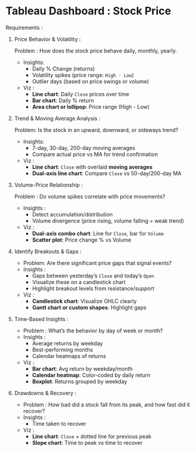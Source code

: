 # Tableau Dashboard : Stock Price

Requirements : 

1. Price Behavior & Volatility : 
    
    Problem : How does the stock price behave daily, monthly, yearly. 
    
    - Insights:
        - Daily % Change (returns)
        - Volatility spikes (price range: `High - Low`)
        - Outlier days (based on price swings or volume)
    - Viz :
        - **Line chart**: Daily `Close` prices over time
        - **Bar chart**: Daily % return
        - **Area chart or lollipop**: Price range (High - Low)

1. Trend & Moving Average Analysis : 
    
    Problem: Is the stock in an upward, downward, or sideways trend?
    
    - Insights:
        - 7-day, 30-day, 200-day moving averages
        - Compare actual price vs MA for trend confirmation
    - Viz :
        - **Line chart**: `Close` with overlaid **moving averages**
        - **Dual-axis line chart**: Compare `Close` vs 50-day/200-day MA
        
    
2. Volume-Price Relationship : 
    
    Problem : Do volume spikes correlate with price movements?
    
    - Insights :
        - Detect accumulation/distribution
        - Volume divergence (price rising, volume falling = weak trend)
    - Viz :
        - **Dual-axis combo chart**: Line for `Close`, bar for `Volume`
        - **Scatter plot**: Price change % vs Volume
        
    
3. Identify Breakouts & Gaps :
    - Problem: Are there significant price gaps that signal events?
    - Insights :
        - Gaps between yesterday’s `Close` and today’s `Open`
        - Visualize these on a candlestick chart
        - Highlight breakout levels from resistance/support
    - Viz :
        - **Candlestick chart**: Visualize OHLC clearly
        - **Gantt chart or custom shapes**: Highlight gaps
    
4. Time-Based Insights : 
    - Problem : What’s the behavior by day of week or month?
    - Insights :
        - Average returns by weekday
        - Best-performing months
        - Calendar heatmaps of returns
    - Viz :
        - **Bar chart**: Avg return by weekday/month
        - **Calendar heatmap**: Color-coded by daily return
        - **Boxplot**: Returns grouped by weekday
        
    
5. Drawdowns & Recovery : 
    - Problem : How bad did a stock fall from its peak, and how fast did it recover?
    - Insights :
        - Time taken to recover
    - Viz :
        - **Line chart**:  `Close`  + dotted line for previous peak
        - **Slope chart**: Time to peak vs time to recover